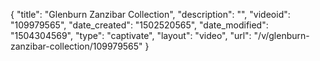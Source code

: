 {
    "title": "Glenburn Zanzibar Collection",
    "description": "",
    "videoid": "109979565",
    "date_created": "1502520565",
    "date_modified": "1504304569",
    "type": "captivate",
    "layout": "video",
    "url": "\/v\/glenburn-zanzibar-collection\/109979565"
}